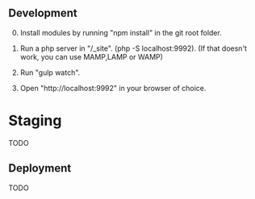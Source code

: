 
## Development
0. Install modules by running "npm install" in the git root folder.

1. Run a php server in "/_site". (php -S localhost:9992).
   (If that doesn't work, you can use MAMP,LAMP or WAMP)
2. Run "gulp watch".
3. Open "http://localhost:9992" in your browser of choice.


# Staging
TODO

## Deployment
TODO
